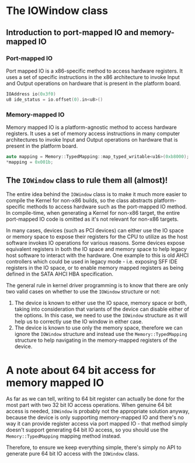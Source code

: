 # The IOWindow class

## Introduction to port-mapped IO and memory-mapped IO

### Port-mapped IO

Port mapped IO is a x86-specific method to access hardware registers. It uses a
set of specific instructions in the x86 architecture to invoke Input and Output operations
on hardware that is present in the platform board.

```c++
IOAddress io(0x3f0)
u8 ide_status = io.offset(0).in<u8>()
```


### Memory-mapped IO

Memory mapped IO is a platform-agnostic method to access hardware registers. It uses a
set of memory access instructions in many computer architectures to invoke Input and Output operations
on hardware that is present in the platform board.

```c++
auto mapping = Memory::TypedMapping::map_typed_writable<u16>(0xb8000);
*mapping = 0x001b;
```

## The `IOWindow` class to rule them all (almost)!

The entire idea behind the `IOWindow` class is to make it much more easier to compile
the Kernel for non-x86 builds, so the class abstracts platform-specific methods to access
hardware such as the port-mapped IO method. In compile-time, when generating a Kernel for
non-x86 target, the entire port-mapped IO code is omitted as it's not relevant for non-x86
targets.

In many cases, devices (such as PCI devices) can either use the IO space or memory space
to expose their registers for the CPU to utilize as the host software invokes IO operations
for various reasons. Some devices expose equivalent registers in both the IO space and memory space
to help legacy host software to interact with the hardware. One example to this is old AHCI controllers
which could be used in legacy mode - i.e. exposing SFF IDE registers in the IO space, or to enable memory
mapped registers as being defined in the SATA AHCI HBA specification.

The general rule in kernel driver programming is to know that there are only two valid
cases on whether to use the `IOWindow` structure or not:
1. The device is known to either use the IO space, memory space or both, taking into
consideration that variants of the device can disable either of the options. In this case,
we need to use the `IOWindow` structure as it will help us to correctly use the IO window
in either case.
2. The device is known to use only the memory space, therefore we can ignore the `IOWindow`
structure and instead use the `Memory::TypedMapping` structure to help navigating in
the memory-mapped registers of the device.

# A note about 64 bit access for memory mapped IO

As far as we can tell, writing to 64 bit register can actually be done for the most part
with two 32 bit IO access operations. When genuine 64 bit access is needed, `IOWindow` is
probably not the appropriate solution anyway, because the device is only supporting memory-mapped IO
and there's no way it can provide register access via port mapped IO - that method simply doesn't
support generating 64 bit IO access, so you should use the `Memory::TypedMapping` mapping method instead.

Therefore, to ensure we keep everything simple, there's simply no API to generate pure 64 bit IO access with
the `IOWindow` class.
